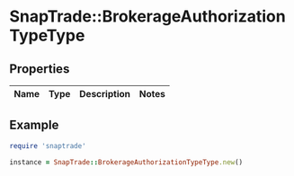 # SnapTrade::BrokerageAuthorizationTypeType

## Properties

| Name | Type | Description | Notes |
| ---- | ---- | ----------- | ----- |

## Example

```ruby
require 'snaptrade'

instance = SnapTrade::BrokerageAuthorizationTypeType.new()
```


